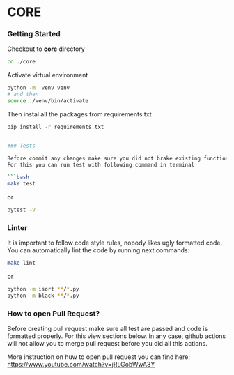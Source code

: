 # CORE

### Getting Started

Checkout to **core** directory

```bash
cd ./core
```

Activate virtual environment

```bash
python -m  venv venv
# and then
source ./venv/bin/activate
```

Then instal all the packages from requirements.txt

```bash
pip install -r requirements.txt


### Tests

Before commit any changes make sure you did not brake existing functionality.
For this you can run test with following command in terminal

```bash
make test
```
or
```bash
pytest -v
```

### Linter

It is important to follow code style rules, nobody likes ugly formatted code.  
You can automatically lint the code by running next commands:

```bash
make lint
```
or 
```bash
python -m isort **/*.py
python -m black **/*.py
```

### How to open Pull Request?

Before creating pull request make sure all test are passed and code is formatted properly.
For this view sections below. In any case, github actions will not allow you to merge pull request before you did all this actions.

More instruction on huw to open pull request you can find here: https://www.youtube.com/watch?v=jRLGobWwA3Y
